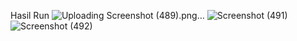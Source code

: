 Hasil Run 
![Uploading Screenshot (489).png…]()
![Screenshot (491)](https://github.com/user-attachments/assets/a8a29797-13d9-45c0-ac92-7613fb99d918)
![Screenshot (492)](https://github.com/user-attachments/assets/0d905bd7-28b4-41fa-a87c-572ebb872739)
